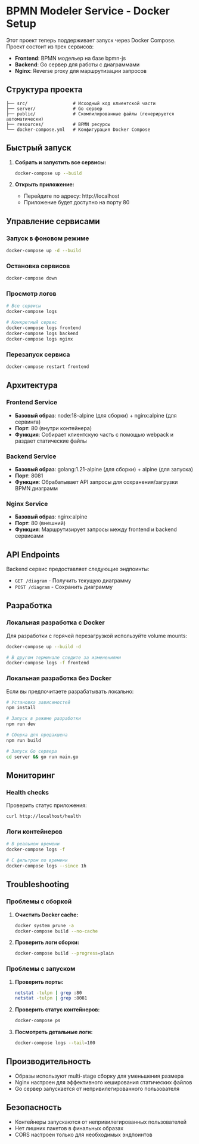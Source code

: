 # BPMN Modeler Service - Docker Setup

Этот проект теперь поддерживает запуск через Docker Compose. Проект состоит из трех сервисов:

- **Frontend**: BPMN модельер на базе bpmn-js
- **Backend**: Go сервер для работы с диаграммами
- **Nginx**: Reverse proxy для маршрутизации запросов

## Структура проекта

```
├── src/                 # Исходный код клиентской части
├── server/              # Go сервер
├── public/              # Скомпилированные файлы (генерируется автоматически)
├── resources/           # BPMN ресурсы
└── docker-compose.yml   # Конфигурация Docker Compose
```

## Быстрый запуск

1. **Собрать и запустить все сервисы:**
   ```bash
   docker-compose up --build
   ```

2. **Открыть приложение:**
   - Перейдите по адресу: http://localhost
   - Приложение будет доступно на порту 80

## Управление сервисами

### Запуск в фоновом режиме
```bash
docker-compose up -d --build
```

### Остановка сервисов
```bash
docker-compose down
```

### Просмотр логов
```bash
# Все сервисы
docker-compose logs

# Конкретный сервис
docker-compose logs frontend
docker-compose logs backend
docker-compose logs nginx
```

### Перезапуск сервиса
```bash
docker-compose restart frontend
```

## Архитектура

### Frontend Service
- **Базовый образ**: node:18-alpine (для сборки) + nginx:alpine (для сервинга)
- **Порт**: 80 (внутри контейнера)
- **Функция**: Собирает клиентскую часть с помощью webpack и раздает статические файлы

### Backend Service
- **Базовый образ**: golang:1.21-alpine (для сборки) + alpine (для запуска)
- **Порт**: 8081
- **Функция**: Обрабатывает API запросы для сохранения/загрузки BPMN диаграмм

### Nginx Service
- **Базовый образ**: nginx:alpine
- **Порт**: 80 (внешний)
- **Функция**: Маршрутизирует запросы между frontend и backend сервисами

## API Endpoints

Backend сервис предоставляет следующие эндпоинты:

- `GET /diagram` - Получить текущую диаграмму
- `POST /diagram` - Сохранить диаграмму

## Разработка

### Локальная разработка с Docker

Для разработки с горячей перезагрузкой используйте volume mounts:

```bash
docker-compose up --build -d

# В другом терминале следите за изменениями
docker-compose logs -f frontend
```

### Локальная разработка без Docker

Если вы предпочитаете разрабатывать локально:

```bash
# Установка зависимостей
npm install

# Запуск в режиме разработки
npm run dev

# Сборка для продакшена
npm run build

# Запуск Go сервера
cd server && go run main.go
```

## Мониторинг

### Health checks

Проверить статус приложения:
```bash
curl http://localhost/health
```

### Логи контейнеров

```bash
# В реальном времени
docker-compose logs -f

# С фильтром по времени
docker-compose logs --since 1h
```

## Troubleshooting

### Проблемы с сборкой

1. **Очистить Docker cache:**
   ```bash
   docker system prune -a
   docker-compose build --no-cache
   ```

2. **Проверить логи сборки:**
   ```bash
   docker-compose build --progress=plain
   ```

### Проблемы с запуском

1. **Проверить порты:**
   ```bash
   netstat -tulpn | grep :80
   netstat -tulpn | grep :8081
   ```

2. **Проверить статус контейнеров:**
   ```bash
   docker-compose ps
   ```

3. **Посмотреть детальные логи:**
   ```bash
   docker-compose logs --tail=100
   ```

## Производительность

- Образы используют multi-stage сборку для уменьшения размера
- Nginx настроен для эффективного кеширования статических файлов
- Go сервер запускается от непривилегированного пользователя

## Безопасность

- Контейнеры запускаются от непривилегированных пользователей
- Нет лишних пакетов в финальных образах
- CORS настроен только для необходимых эндпоинтов
